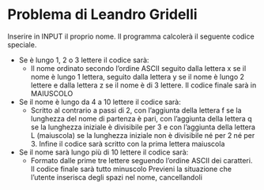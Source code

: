 # Problema di Leandro Gridelli 

Inserire in INPUT il proprio nome.
Il programma calcolerà il seguente codice speciale.
- Se è lungo 1, 2 o 3 lettere il codice sarà:
  - Il nome ordinato secondo l’ordine ASCII seguito dalla lettera x se il nome è lungo 1 lettera, seguito dalla lettera y se il nome è lungo 2 lettere e dalla lettera z se il nome è di 3 lettere. Il codice finale sarà in MAIUSCOLO
- Se il nome è lungo da 4 a 10 lettere il codice sarà:
  - Scritto al contrario a passi di 2, con l’aggiunta della lettera f se la lunghezza del nome di partenza è pari, con l’aggiunta della lettera q se la lunghezza iniziale è divisibile per 3 e con l’aggiunta della lettera L (maiuscola) se la lunghezza iniziale non è divisibile né per 2 né per 3. Infine il codice sarà scritto con la prima lettera maiuscola
- Se il nome sarà lungo più di 10 lettere il codice sarà:
  - Formato dalle prime tre lettere seguendo l’ordine ASCII dei caratteri. Il codice finale sarà tutto minuscolo
Previeni la situazione che l’utente inserisca degli spazi nel nome, cancellandoli